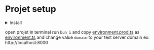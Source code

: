 <h1>Projet setup</h1>
<details>
<summary><span>Install</span></summary>
Windows:

```bash
winget install --id=OpenJS.NodeJS -v "22.10.0" -e
powershell -c "irm bun.sh/install.ps1|iex"
```

Mac:

```bash
brew install node@22 oven-sh/bun/bun
```

if `brew` not found install with command:

```bash
/bin/bash -c "$(curl -fsSL https://raw.githubusercontent.com/Homebrew/install/HEAD/install.sh)"
```

Install angular cli

```bash
bun add -g @angular/cli
```

</details>

open projet in terminal run `bun i` and copy [environment.prod.ts](src/environments/environment.prod.ts) as [environment.ts](src/environments/environment.ts) and change value `domain` to your test server domain ex: http://localhost:8000
